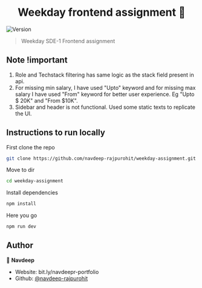 <h1 align="center">Weekday frontend assignment 👋</h1>
<p>
  <img alt="Version" src="https://img.shields.io/badge/version-1.0.0-blue.svg?cacheSeconds=2592000" />
</p>

> Weekday SDE-1 Frontend assignment

## Note !important
1. Role and Techstack filtering has same logic as the stack field present in api.
2. For missing min salary, I have used "Upto" keyword and for missing max salary I have used "From" keyword for better user experience. Eg "Upto $ 20K" and "From $10K".
3. Sidebar and header is not functional. Used some static texts to replicate the UI.

## Instructions to run locally

First clone the repo
```sh
git clone https://github.com/navdeep-rajpurohit/weekday-assignment.git
```
Move to dir
```sh
cd weekday-assignment
```
Install dependencies
```sh
npm install
```
Here you go
```sh
npm run dev
```

## Author

👤 **Navdeep**

* Website: bit.ly/navdeepr-portfolio
* Github: [@navdeep-rajpurohit](https://github.com/navdeep-rajpurohit)
